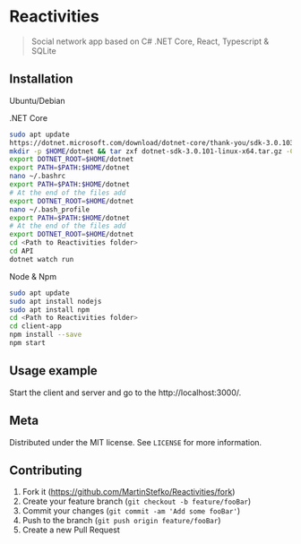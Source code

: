 # Reactivities

> Social network app based on C# .NET Core, React, Typescript & SQLite

## Installation

Ubuntu/Debian

.NET Core

```sh
sudo apt update
https://dotnet.microsoft.com/download/dotnet-core/thank-you/sdk-3.0.103-linux-x64-binaries
mkdir -p $HOME/dotnet && tar zxf dotnet-sdk-3.0.101-linux-x64.tar.gz -C $HOME/dotnet
export DOTNET_ROOT=$HOME/dotnet
export PATH=$PATH:$HOME/dotnet
nano ~/.bashrc
export PATH=$PATH:$HOME/dotnet
# At the end of the files add
export DOTNET_ROOT=$HOME/dotnet
nano ~/.bash_profile
export PATH=$PATH:$HOME/dotnet
# At the end of the files add
export DOTNET_ROOT=$HOME/dotnet
cd <Path to Reactivities folder>
cd API
dotnet watch run
```

Node & Npm

```sh
sudo apt update
sudo apt install nodejs
sudo apt install npm
cd <Path to Reactivities folder>
cd client-app
npm install --save
npm start
```

## Usage example

Start the client and server and go to the http://localhost:3000/.

## Meta

Distributed under the MIT license. See `LICENSE` for more information.

## Contributing

1. Fork it (<https://github.com/MartinStefko/Reactivities/fork>)
2. Create your feature branch (`git checkout -b feature/fooBar`)
3. Commit your changes (`git commit -am 'Add some fooBar'`)
4. Push to the branch (`git push origin feature/fooBar`)
5. Create a new Pull Request
